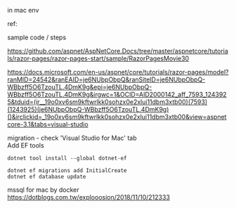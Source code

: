 in mac env  


ref:  

sample code / steps

https://github.com/aspnet/AspNetCore.Docs/tree/master/aspnetcore/tutorials/razor-pages/razor-pages-start/sample/RazorPagesMovie30

https://docs.microsoft.com/en-us/aspnet/core/tutorials/razor-pages/model?ranMID=24542&ranEAID=je6NUbpObpQ&ranSiteID=je6NUbpObpQ-WBbzff5O6TzouTL.4DmK9g&epi=je6NUbpObpQ-WBbzff5O6TzouTL.4DmK9g&irgwc=1&OCID=AID2000142_aff_7593_1243925&tduid=(ir__19o0xv6sm9kftwrlkk0sohzx0e2xlui11dbm3xtb00)(7593)(1243925)(je6NUbpObpQ-WBbzff5O6TzouTL.4DmK9g)()&irclickid=_19o0xv6sm9kftwrlkk0sohzx0e2xlui11dbm3xtb00&view=aspnetcore-3.1&tabs=visual-studio


migration - check 'Visual Studio for Mac' tab  
Add EF tools
```
dotnet tool install --global dotnet-ef
```


```
dotnet ef migrations add InitialCreate
dotnet ef database update
```



mssql for mac by docker  
https://dotblogs.com.tw/explooosion/2018/11/10/212333
